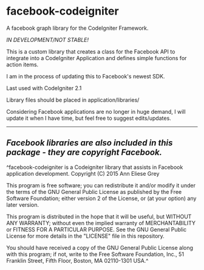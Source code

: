 facebook-codeigniter
====================

A facebook graph library for the CodeIgniter Framework. 

*IN DEVELOPMENT/NOT STABLE!*

This is a custom library that creates a class for the Facebook API to integrate into a CodeIgniter Application and defines simple functions for action items.

I am in the process of updating this to Facebook's newest SDK.

Last used with CodeIgniter 2.1

Library files should be placed in application/libraries/

Considering Facebook applications are no longer in huge demand, I will update it when I have time, but feel free to suggest edits/updates.

----
*Facebook libraries are also included in this package - they are copyright Facebook.*
----

^facebook-codeigniter is a Codeigniter library that assists in Facebook application development.
Copyright (C) 2015  Ann Eliese Grey

This program is free software; you can redistribute it and/or modify
it under the terms of the GNU General Public License as published by
the Free Software Foundation; either version 2 of the License, or
(at your option) any later version.

This program is distributed in the hope that it will be useful,
but WITHOUT ANY WARRANTY; without even the implied warranty of
MERCHANTABILITY or FITNESS FOR A PARTICULAR PURPOSE.  See the
GNU General Public License for more details in the "LICENSE" file in this repository.

You should have received a copy of the GNU General Public License along
with this program; if not, write to the Free Software Foundation, Inc.,
51 Franklin Street, Fifth Floor, Boston, MA 02110-1301 USA.^
